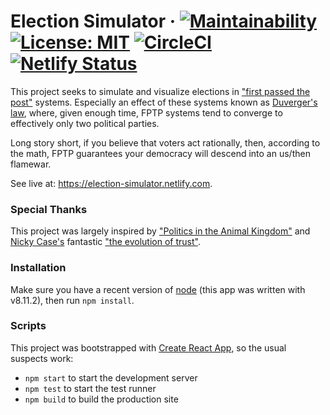 # Election Simulator &middot; [![Maintainability](https://api.codeclimate.com/v1/badges/ed8894963efe64454509/maintainability)](https://codeclimate.com/github/timhaley94/election_simulator/maintainability) [![License: MIT](https://img.shields.io/badge/License-MIT-yellow.svg)](https://opensource.org/licenses/MIT) [![CircleCI](https://circleci.com/gh/timhaley94/election_simulator/tree/master.svg?style=svg)](https://circleci.com/gh/timhaley94/election_simulator/tree/master) [![Netlify Status](https://api.netlify.com/api/v1/badges/78eb42c2-d721-4ab5-8bb3-6d19697ce149/deploy-status)](https://app.netlify.com/sites/election-simulator/deploys)

This project seeks to simulate and visualize elections in ["first passed the post"](https://en.wikipedia.org/wiki/First-past-the-post_voting) systems. Especially an effect of these systems known as [Duverger's law](https://en.wikipedia.org/wiki/Duverger's_law), where, given enough time, FPTP systems tend to converge to effectively only two political parties.

Long story short, if you believe that voters act rationally, then, according to the math, FPTP guarantees your democracy will descend into an us/then flamewar.

See live at: https://election-simulator.netlify.com.

### Special Thanks
This project was largely inspired by ["Politics in the Animal Kingdom"](https://www.youtube.com/watch?v=s7tWHJfhiyo&list=PL7679C7ACE93A5638) and [Nicky Case's](https://ncase.me/) fantastic ["the evolution of trust"](https://ncase.me/trust/).

### Installation
Make sure you have a recent version of [node](https://nodejs.org/en/) (this app was written with v8.11.2), then run `npm install`.

### Scripts
This project was bootstrapped with [Create React App](https://github.com/facebook/create-react-app),
so the usual suspects work:
- `npm start` to start the development server
- `npm test` to start the test runner
- `npm build` to build the production site
